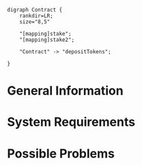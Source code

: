 ```graphviz
digraph Contract {
    rankdir=LR;
    size="8,5"

    "[mapping]stake";
    "[mapping]stake2";

    "Contract" -> "depositTokens";

}
```




# General Information


# System Requirements


# Possible Problems
